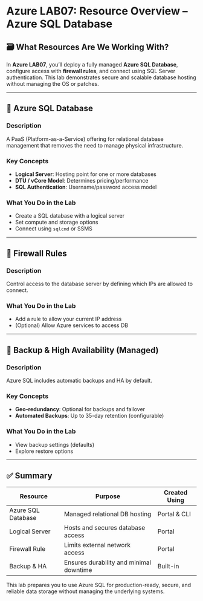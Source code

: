 # Azure LAB07: Resource Overview – Azure SQL Database

## 🗃️ What Resources Are We Working With?

In **Azure LAB07**, you’ll deploy a fully managed **Azure SQL Database**, configure access with **firewall rules**, and connect using SQL Server authentication. This lab demonstrates secure and scalable database hosting without managing the OS or patches.

---

## 🧮 Azure SQL Database

### Description
A PaaS (Platform-as-a-Service) offering for relational database management that removes the need to manage physical infrastructure.

### Key Concepts
- **Logical Server**: Hosting point for one or more databases
- **DTU / vCore Model**: Determines pricing/performance
- **SQL Authentication**: Username/password access model

### What You Do in the Lab
- Create a SQL database with a logical server
- Set compute and storage options
- Connect using `sqlcmd` or SSMS

---

## 🔐 Firewall Rules

### Description
Control access to the database server by defining which IPs are allowed to connect.

### What You Do in the Lab
- Add a rule to allow your current IP address
- (Optional) Allow Azure services to access DB

---

## 🔄 Backup & High Availability (Managed)

### Description
Azure SQL includes automatic backups and HA by default.

### Key Concepts
- **Geo-redundancy**: Optional for backups and failover
- **Automated Backups**: Up to 35-day retention (configurable)

### What You Do in the Lab
- View backup settings (defaults)
- Explore restore options

---

## ✅ Summary

| Resource              | Purpose                                          | Created Using    |
|-----------------------|--------------------------------------------------|------------------|
| Azure SQL Database    | Managed relational DB hosting                    | Portal & CLI     |
| Logical Server        | Hosts and secures database access                | Portal           |
| Firewall Rule         | Limits external network access                   | Portal           |
| Backup & HA           | Ensures durability and minimal downtime          | Built-in         |

This lab prepares you to use Azure SQL for production-ready, secure, and reliable data storage without managing the underlying systems.

